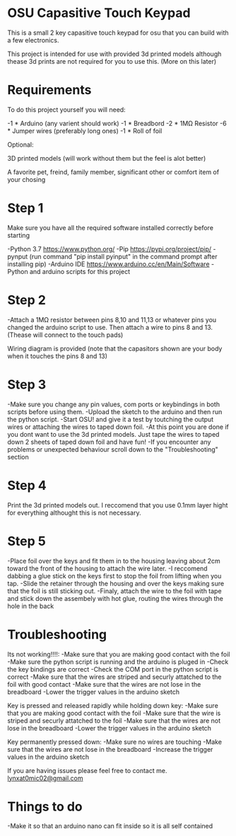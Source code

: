 # OSU Capasitive Touch Keypad

This is a small 2 key capasitive touch keypad for osu that you can build with a few electronics.

This project is intended for use with provided 3d printed models although thease 3d prints are not required for you to use this. (More on this later)

# Requirements

To do this project yourself you will need:

-1 * Arduino (any varient should work)
-1 * Breadbord
-2 * 1MΩ Resistor
-6 * Jumper wires (preferably long ones)
-1 * Roll of foil

Optional:

3D printed models (will work without them but the feel is alot better)

A favorite pet, freind, family member, significant other or comfort item of your chosing

# Step 1

Make sure you have all the required software installed correctly before starting

-Python 3.7 https://www.python.org/
-Pip https://pypi.org/project/pip/ 
-pynput (run command "pip install pyinput" in the command prompt after installing pip)
-Arduino IDE https://www.arduino.cc/en/Main/Software
-Python and arduino scripts for this project

# Step 2

-Attach a 1MΩ resistor between pins 8,10 and 11,13 or whatever pins you changed the arduino script to use. Then attach a wire to pins 8 and 13. (Thease will connect to the touch pads)

Wiring diagram is provided (note that the capasitors shown are your body when it touches the pins 8 and 13)

# Step 3

-Make sure you change any pin values, com ports or keybindings in both scripts before using them.
-Upload the sketch to the arduino and then run the python script.
-Start OSU! and give it a test by toutching the output wires or attaching the wires to taped down foil.
-At this point you are done if you dont want to use the 3d printed models. Just tape the wires to taped down 2 sheets of taped down foil and have fun!
-If you encounter any problems or unexpected behaviour scroll down to the "Troubleshooting" section

# Step 4

Print the 3d printed models out. I reccomend that you use 0.1mm layer hight for everything althought this is not necessary.

# Step 5

-Place foil over the keys and fit them in to the housing leaving about 2cm toward the front of the housing to attach the wire later.
-I reccomend dabbing a glue stick on the keys first to stop the foil from lifting when you tap.
-Slide the retainer through the housing and over the keys making sure that the foil is still sticking out.
-Finaly, attach the wire to the foil with tape and stick down the assembely with hot glue, routing the wires through the hole in the back

# Troubleshooting

Its not working!!!!:
-Make sure that you are making good contact with the foil
-Make sure the python script is running and the arduino is pluged in
-Check the key bindings are correct
-Check the COM port in the python script is correct
-Make sure that the wires are striped and securly attatched to the foil with good contact
-Make sure that the wires are not lose in the breadboard
-Lower the trigger values in the arduino sketch

Key is pressed and released rapidly while holding down key:
-Make sure that you are making good contact with the foil
-Make sure that the wire is striped and securly attatched to the foil
-Make sure that the wires are not lose in the breadboard
-Lower the trigger values in the arduino sketch

Key permanently pressed down:
-Make sure no wires are touching
-Make sure that the wires are not lose in the breadboard
-Increase the trigger values in the arduino sketch

If you are having issues please feel free to contact me. lynxat0mic02@gmail.com

# Things to do
-Make it so that an arduino nano can fit inside so it is all self contained
